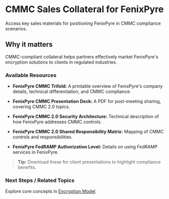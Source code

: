 # CMMC Sales Collateral for FenixPyre

Access key sales materials for positioning FenixPyre in CMMC compliance scenarios.


## Why it matters
CMMC-compliant collateral helps partners effectively market FenixPyre's encryption solutions to clients in regulated industries.

### Available Resources

- **FenixPyre CMMC Trifold:** A printable overview of FenixPyre's company details, technical differentiation, and CMMC compliance.
  
  <!-- PDF: ./media/08-use-cases/cmmc-trifold.pdf | Alt: FenixPyre CMMC Trifold document -->

- **FenixPyre CMMC Presentation Deck:** A PDF for post-meeting sharing, covering CMMC 2.0 topics.
  
  <!-- PDF: ./media/08-use-cases/cmmc-presentation.pdf | Alt: FenixPyre CMMC Presentation -->

- **FenixPyre CMMC 2.0 Security Architecture:** Technical description of how FenixPyre addresses CMMC controls.
  
  <!-- PDF: ./media/08-use-cases/security-architecture.pdf | Alt: FenixPyre CMMC Security Architecture -->

- **FenixPyre CMMC 2.0 Shared Responsibility Matrix:** Mapping of CMMC controls and responsibilities.
  
  <!-- XLSX: ./media/08-use-cases/responsibility-matrix.xlsx | Alt: FenixPyre CMMC Responsibility Matrix -->

- **FenixPyre FedRAMP Authorization Level:** Details on using FedRAMP services in FenixPyre.
  
  <!-- PDF: ./media/08-use-cases/fedramp-level.pdf | Alt: FenixPyre FedRAMP Authorization -->

> **Tip:** Download these for client presentations to highlight compliance benefits.

### Next Steps / Related Topics
Explore core concepts in [Encryption Model](/02-core-concepts/encryption-model).
